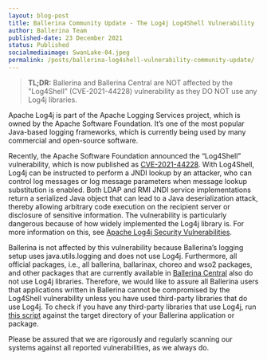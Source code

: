 ```yaml
---
layout: blog-post
title: Ballerina Community Update - The Log4j Log4Shell Vulnerability
author: Ballerina Team
published-date: 23 December 2021
status: Published
socialmediaimage: SwanLake-04.jpeg
permalink: /posts/ballerina-log4shell-vulnerability-community-update/
---
```


<style>.cBlogContent p{white-space: break-spaces !important;}</style>

>**TL;DR:** Ballerina and Ballerina Central are NOT affected by the "Log4Shell” (CVE-2021-44228) vulnerability as they DO NOT use any Log4j libraries.

Apache Log4j is part of the Apache Logging Services project, which is owned by the Apache Software Foundation. It’s one of the most popular Java-based logging frameworks, which is currently being used by many commercial and open-source software.

Recently, the Apache Software Foundation announced the “Log4Shell” vulnerability, which is now published as [CVE-2021-44228](https://nvd.nist.gov/vuln/detail/CVE-2021-44228). With Log4Shell, Log4j can be instructed to perform a JNDI lookup by an attacker, who can control log messages or log message parameters when message lookup substitution is enabled. Both LDAP and RMI JNDI service implementations return a serialized Java object that can lead to a Java deserialization attack, thereby allowing arbitrary code execution on the recipient server or disclosure of sensitive information. The vulnerability is particularly dangerous because of how widely implemented the Log4j library is. For more information on this, see [Apache Log4j Security Vulnerabilities](https://logging.apache.org/log4j/2.x/security.html).

Ballerina is not affected by this vulnerability because Ballerina’s logging setup uses java.utils.logging and does not use Log4j. Furthermore, all official packages, i.e., all ballerina, ballarinax, choreo and wso2 packages, and other packages that are currently available in [Ballerina Central](https://central.ballerina.io/) also do not use Log4j libraries. Therefore, we would like to assure all Ballerina users that applications written in Ballerina cannot be compromised by the Log4Shell vulnerability unless you have used third-party libraries that do use Log4j. To check if you have any third-party libraries that use Log4j, run [this script](https://github.com/CERTCC/CVE-2021-44228_scanner) against the target directory of your Ballerina application or package. 

Please be assured that we are rigorously and regularly scanning our systems against all reported vulnerabilities, as we always do. 
  